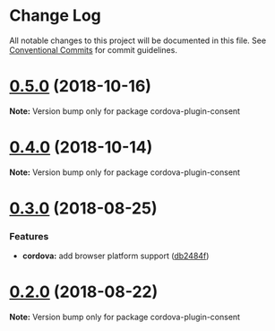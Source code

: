 # Change Log

All notable changes to this project will be documented in this file.
See [Conventional Commits](https://conventionalcommits.org) for commit guidelines.

# [0.5.0](https://github.com/admob-plus/admob-plus/compare/v0.4.0...v0.5.0) (2018-10-16)

**Note:** Version bump only for package cordova-plugin-consent





# [0.4.0](https://github.com/admob-plus/admob-plus/compare/v0.3.0...v0.4.0) (2018-10-14)

**Note:** Version bump only for package cordova-plugin-consent





<a name="0.3.0"></a>
# [0.3.0](https://github.com/admob-plus/admob-plus/compare/v0.2.0...v0.3.0) (2018-08-25)


### Features

* **cordova:** add browser platform support ([db2484f](https://github.com/admob-plus/admob-plus/commit/db2484f))





<a name="0.2.0"></a>
# [0.2.0](https://github.com/admob-plus/admob-plus/compare/v0.1.1...v0.2.0) (2018-08-22)

**Note:** Version bump only for package cordova-plugin-consent
